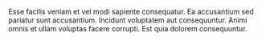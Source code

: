 Esse facilis veniam et vel modi sapiente consequatur. Ea accusantium sed pariatur sunt accusantium. Incidunt voluptatem aut consequuntur. Animi omnis et ullam voluptas facere corrupti. Est quia dolorem consequuntur.